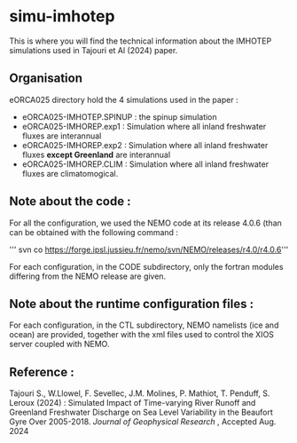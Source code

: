 # simu-imhotep

This is where you will find the technical information about the IMHOTEP simulations used in 
Tajouri et Al (2024) paper. 

## Organisation

eORCA025 directory hold the 4 simulations used in the paper :

  * eORCA025-IMHOTEP.SPINUP  : the spinup simulation
  * eORCA025-IMHOREP.exp1    : Simulation where all inland freshwater fluxes are interannual
  * eORCA025-IMHOREP.exp2    : Simulation where all inland freshwater fluxes **except Greenland** are interannual
  * eORCA025-IMHOREP.CLIM    : Simulation where all inland freshwater fluxes are climatomogical.

## Note about the code :

For all the configuration,  we used the NEMO code at its release 4.0.6 (than can be obtained with the following command :

''' svn co https://forge.ipsl.jussieu.fr/nemo/svn/NEMO/releases/r4.0/r4.0.6'''

For each configuration, in the CODE subdirectory,  only the fortran modules differing from the NEMO release are given.


## Note about the runtime configuration files :

For each configuration, in the CTL subdirectory, NEMO namelists (ice and ocean) are provided, together with the xml files used to control
the XIOS server coupled with NEMO.


## Reference :

Tajouri S., W.Llowel, F. Sevellec, J.M. Molines, P. Mathiot, T. Penduff, S. Leroux (2024) : Simulated Impact of Time-varying River Runoff and Greenland Freshwater Discharge on Sea Level Variability in the Beaufort Gyre Over 2005-2018. *Journal of Geophysical Research* ,  Accepted Aug. 2024

